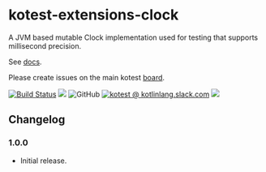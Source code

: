 # kotest-extensions-clock

A JVM based mutable Clock implementation used for testing that supports millisecond precision.

See [docs](https://kotest.io/docs/extensions/test_clock.html).

Please create issues on the main kotest [board](https://github.com/kotest/kotest/issues).

[![Build Status](https://github.com/kotest/kotest-extensions-clock/workflows/master/badge.svg)](https://github.com/kotest/kotest-extensions-clock/actions)
[<img src="https://img.shields.io/maven-central/v/io.kotest.extensions/kotest-extensions-clock.svg?label=latest%20release"/>](http://search.maven.org/#search|ga|1|kotest-extensions-clock)
![GitHub](https://img.shields.io/github/license/kotest/kotest-extensions-clock)
[![kotest @ kotlinlang.slack.com](https://img.shields.io/static/v1?label=kotlinlang&message=kotest&color=blue&logo=slack)](https://kotlinlang.slack.com/archives/CT0G9SD7Z)
[<img src="https://img.shields.io/nexus/s/https/s01.oss.sonatype.org/io.kotest.extensions/kotest-extensions-clock.svg?label=latest%20snapshot"/>](https://s01.oss.sonatype.org/content/repositories/snapshots/io/kotest/extensions/kotest-extensions-clock/)

## Changelog

### 1.0.0

* Initial release.
